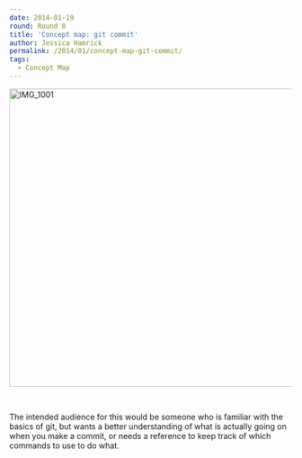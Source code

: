 ```yaml
---
date: 2014-01-19
round: Round 8
title: 'Concept map: git commit'
author: Jessica Hamrick
permalink: /2014/01/concept-map-git-commit/
tags:
  - Concept Map
---
```

[<img class="alignnone size-large wp-image-5524" alt="IMG_1001" src="/training-course/uploads/2014/01/IMG_1001-1024x768.jpg" width="707" height="530" />][1]

&nbsp;

The intended audience for this would be someone who is familiar with the basics of git, but wants a better understanding of what is actually going on when you make a commit, or needs a reference to keep track of which commands to use to do what.

 [1]: /training-course/uploads/2014/01/IMG_1001.jpg
